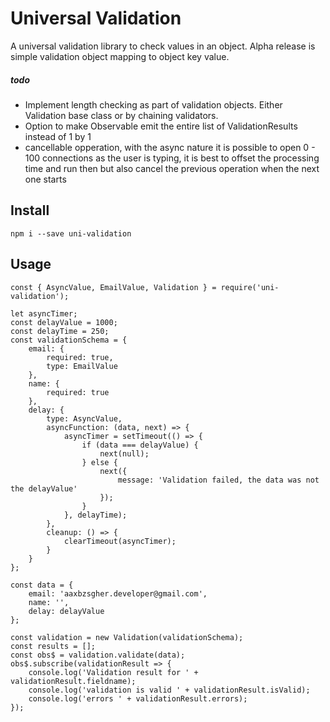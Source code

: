 # Universal Validation

A universal validation library to check values in an object. Alpha release is simple validation object mapping to object key value. 

##### todo
- Implement length checking as part of validation objects. Either Validation base class or by chaining validators.
- Option to make Observable emit the entire list of ValidationResults instead of 1 by 1
- cancellable opperation, with the async nature it is possible to open 0 - 100 connections as the user is typing, it is best to offset the processing time and run then but also cancel the previous operation when the next one starts

## Install
```
npm i --save uni-validation
```

## Usage
```
const { AsyncValue, EmailValue, Validation } = require('uni-validation');

let asyncTimer;
const delayValue = 1000;
const delayTime = 250;
const validationSchema = {
    email: {
        required: true,
        type: EmailValue
    },
    name: {
        required: true
    },
    delay: {
        type: AsyncValue,
        asyncFunction: (data, next) => {
            asyncTimer = setTimeout(() => {
                if (data === delayValue) {
                    next(null);
                } else {
                    next({
                        message: 'Validation failed, the data was not the delayValue'
                    });
                }
            }, delayTime);
        },
        cleanup: () => {
            clearTimeout(asyncTimer);
        }
    }
};

const data = {
    email: 'aaxbzsgher.developer@gmail.com',
    name: '',
    delay: delayValue
};

const validation = new Validation(validationSchema);
const results = [];
const obs$ = validation.validate(data);
obs$.subscribe(validationResult => {
    console.log('Validation result for ' + validationResult.fieldname);
    console.log('validation is valid ' + validationResult.isValid);
    console.log('errors ' + validationResult.errors);
});
```